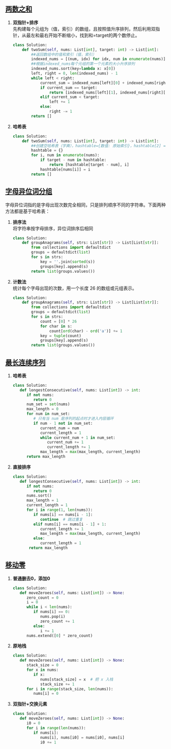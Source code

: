 ## [两数之和](https://leetcode.cn/problems/two-sum/description/?envType=study-plan-v2&envId=top-100-liked)
1. **双指针+排序**  
   先构建每个元组为（值，索引）的数组，且按照值升序排列，然后利用双指针，从最左和最右开始不断缩小，找到和=target的两个数停止。
   ```python
   class Solution:
       def twoSum(self, nums: List[int], target: int) -> List[int]:
           ##返回数组中的值和索引（值，索引）
           indexed_nums = [(num, idx) for idx, num in enumerate(nums)]
           ##根据indexed_nums每个元组的第一个元素的大小升序排列
           indexed_nums.sort(key=lambda x: x[0])
           left, right = 0, len(indexed_nums) - 1
           while left < right:
               current_sum = indexed_nums[left][0] + indexed_nums[right][0]
               if current_sum == target:
                   return [indexed_nums[left][1], indexed_nums[right][1]]
               elif current_sum < target:
                   left += 1
               else:
                   right -= 1
           return []
   ```
2. **哈希表**
   ```python
   class Solution:
       def twoSum(self, nums: List[int], target: int) -> List[int]:
           ##创建空哈希表（字典），hashtable={数值: 原始索引}，hashtable[2] = 0 含义：数值2出现在索引0位置
           hashtable = {}
           for i, num in enumerate(nums):
               if target - num in hashtable:
                   return [hashtable[target - num], i]
               hashtable[nums[i]] = i
           return []
   ```

## [字母异位词分组](https://leetcode.cn/problems/group-anagrams/description/?envType=study-plan-v2&envId=top-100-liked)
字母异位词指的是字母出现次数完全相同，只是排列顺序不同的字符串。下面两种方法都是基于哈希表：
1. **排序法**  
   将字符串按字母排序，异位词排序后相同
   ```python
   class Solution:
       def groupAnagrams(self, strs: List[str]) -> List[List[str]]:
           from collections import defaultdict
           groups = defaultdict(list)
           for s in strs:
               key = ''.join(sorted(s))
               groups[key].append(s)
           return list(groups.values())
   ```
2. **计数法**  
    统计每个字母出现的次数，用一个长度 26 的数组或元组表示。
    ```python
    class Solution:
        def groupAnagrams(self, strs: List[str]) -> List[List[str]]:
            from collections import defaultdict
            groups = defaultdict(list)
            for s in strs:
                count = [0] * 26
                for char in s:
                    count[ord(char) - ord('a')] += 1
                key = tuple(count)
                groups[key].append(s)
            return list(groups.values())
    ```

## [最长连续序列](https://leetcode.cn/problems/longest-consecutive-sequence/description/?envType=study-plan-v2&envId=top-100-liked)
1. **哈希表**
   ```python
   class Solution:
      def longestConsecutive(self, nums: List[int]) -> int:
         if not nums:
            return 0
         num_set = set(nums)
         max_length = 0
         for num in num_set:
            # 只有当 num 是序列的起点时才进入内层循环
            if num - 1 not in num_set:
               current_num = num
               current_length = 1
               while current_num + 1 in num_set:
                  current_num += 1
                  current_length += 1
               max_length = max(max_length, current_length)
         return max_length
   ```
2. **直接排序**
   ```python
   class Solution:
      def longestConsecutive(self, nums: List[int]) -> int:
         if not nums:
            return 0
         nums.sort()
         max_length = 1
         current_length = 1
         for i in range(1, len(nums)):
            if nums[i] == nums[i - 1]:
               continue  # 跳过重复
            elif nums[i] == nums[i - 1] + 1:
               current_length += 1
               max_length = max(max_length, current_length)
            else:
               current_length = 1
          return max_length
   ``` 
## [移动零](https://leetcode.cn/problems/move-zeroes/description/?envType=study-plan-v2&envId=top-100-liked)
1. **普通删去0，添加0**
   ```python
   class Solution:
      def moveZeroes(self, nums: List[int]) -> None:
         zero_count = 0
         i = 0
         while i < len(nums):
            if nums[i] == 0:
               nums.pop(i)
               zero_count += 1
            else:
               i += 1
         nums.extend([0] * zero_count)
   ```
2. **原地栈**
   ```python
   class Solution:
      def moveZeroes(self, nums: List[int]) -> None:
         stack_size = 0
         for x in nums:
            if x:
               nums[stack_size] = x  # 把 x 入栈
               stack_size += 1
         for i in range(stack_size, len(nums)):
            nums[i] = 0
   ```
3. **双指针+交换元素**
   ```python
   class Solution:
      def moveZeroes(self, nums: List[int]) -> None:
         i0 = 0
         for i in range(len(nums)):
            if nums[i]:
               nums[i], nums[i0] = nums[i0], nums[i]
               i0 += 1
   ```



